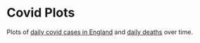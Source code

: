 # Covid Plots

Plots of [daily covid cases in England](https://coronavirus.data.gov.uk/details/cases) and [daily deaths](https://coronavirus.data.gov.uk/details/deaths) over time.
